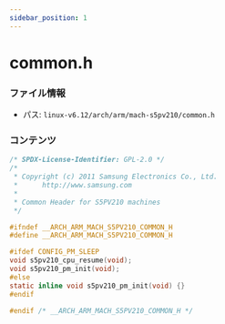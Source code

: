 ```yaml
---
sidebar_position: 1
---
```

# common.h

### ファイル情報

- パス: `linux-v6.12/arch/arm/mach-s5pv210/common.h`

### コンテンツ

```h
/* SPDX-License-Identifier: GPL-2.0 */
/*
 * Copyright (c) 2011 Samsung Electronics Co., Ltd.
 *		http://www.samsung.com
 *
 * Common Header for S5PV210 machines
 */

#ifndef __ARCH_ARM_MACH_S5PV210_COMMON_H
#define __ARCH_ARM_MACH_S5PV210_COMMON_H

#ifdef CONFIG_PM_SLEEP
void s5pv210_cpu_resume(void);
void s5pv210_pm_init(void);
#else
static inline void s5pv210_pm_init(void) {}
#endif

#endif /* __ARCH_ARM_MACH_S5PV210_COMMON_H */

```
